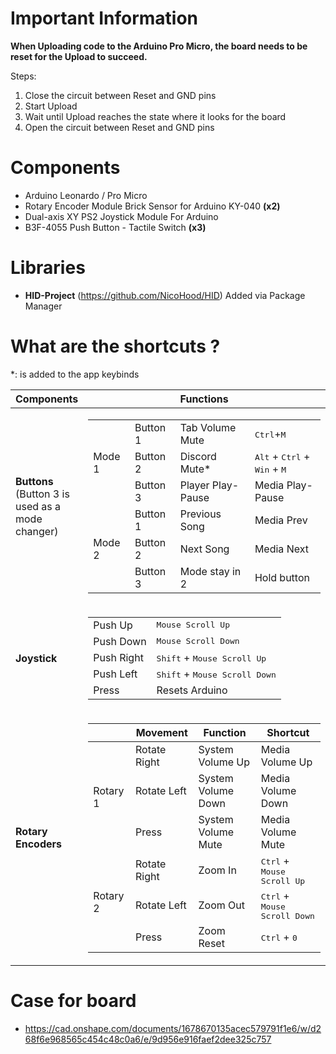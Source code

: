 # Important Information
**When Uploading code to the Arduino Pro Micro, the board needs to be reset for the Upload to succeed.**

Steps:
1. Close the circuit between Reset and GND pins
2. Start Upload
3. Wait until Upload reaches the state where it looks for the board
4. Open the circuit between Reset and GND pins

# Components
* Arduino Leonardo / Pro Micro
* Rotary Encoder Module Brick Sensor for Arduino KY-040 **(x2)**
* Dual-axis XY PS2 Joystick Module For Arduino
* B3F-4055 Push Button - Tactile Switch **(x3)**


# Libraries
* **HID-Project**  (https://github.com/NicoHood/HID)
	Added via Package Manager


# What are the shortcuts ?
*: is added to the app keybinds
<table>
    <thead>
        <th>Components</th>
        <th>Functions</th>
    </thead>
    <tbody>
        <tr>
            <td width=100px>
                <b>Buttons</b>
                <br>(Button 3 is used as a mode changer)
            </td>
            <td>
                <table>
                    <tbody>
                        <tr>
                            <td rowspan=3>Mode 1</td>
                            <td>Button 1</td>
                            <td>Tab Volume Mute</td>
                            <td><kbd>Ctrl</kbd>+<kbd>M</kbd></td>
                        </tr>
                        <tr>
                            <td>Button 2</td>
                            <td>Discord Mute*</td>
                            <td><kbd>Alt</kbd> + <kbd>Ctrl</kbd> + <kbd>Win</kbd> + <kbd>M</kbd></td>
                        </tr>
                        <tr>
                            <td>Button 3</td>
                            <td>Player Play-Pause</td>
                            <td>Media Play-Pause</td>
                        </tr>
                        <tr>
                            <td rowspan=3>Mode 2</td>
                            <td>Button 1</td>
                            <td>Previous Song</td>
                            <td>Media Prev</td>
                        </tr>
                        <tr>
                            <td>Button 2</td>
                            <td>Next Song</td>
                            <td>Media Next</td>
                        </tr>
                        <tr>
                            <td>Button 3</td>
                            <td>Mode stay in 2</td>
                            <td>Hold button</td>
                        </tr>
                    </tbody>
                </table>
            </td>
        </tr>
        <tr>
            <td>
                <b>Joystick</b>
            </td>
            <td>
                <table>
                    <tbody>
                        <tr>
                            <td>Push Up</td>
                            <td><kbd>Mouse Scroll Up</kbd></td>
                        </tr>
                        <tr>
                            <td>Push Down</td>
                            <td><kbd>Mouse Scroll Down</kbd></td>
                        </tr>
                        <tr>
                            <td>Push Right</td>
                            <td><kbd>Shift</kbd> + <kbd>Mouse Scroll Up</kbd></td>
                        </tr>
                        <tr>
                            <td>Push Left</td>
                            <td><kbd>Shift</kbd> + <kbd>Mouse Scroll Down</kbd></td>
                        </tr>
                        <tr>
                            <td>Press</td>
                            <td>Resets Arduino</td>
                        </tr>
                    </tbody>
                </table>
            </td>
        </tr>
        <tr>
            <td rowspan="6">
                <b>Rotary Encoders</b>
            </td>
            <td>
                <table>
	               <thead>
		               <th></th>
		               <th>Movement</th>
		               <th>Function</th>
		               <th>Shortcut</th>
	               </thead>     
                    <tbody>
                        <tr>
                            <td rowspan="3"> Rotary 1 </td>
                            <td>Rotate Right</td>
                            <td>System Volume Up</td>
                            <td>Media Volume Up</td>
                        </tr>
                        <tr>
                            <td>Rotate Left</td>
                            <td>System Volume Down</td>
                            <td>Media Volume Down</td>
                        </tr>
                        <tr>
                            <td>Press</td>
                            <td>System Volume Mute</td>
                            <td>Media Volume Mute</td>
                        </tr>
                        <tr>
                            <td rowspan="3"> Rotary 2 </td>
                            <td>Rotate Right</td>
                            <td>Zoom In</td>
                            <td><kbd>Ctrl</kbd> + <kbd>Mouse Scroll Up</kbd></td>
                        </tr>
                        <tr>
                            <td>Rotate Left</td>
                            <td>Zoom Out</td>
                            <td><kbd>Ctrl</kbd> + <kbd>Mouse Scroll Down</kbd></td>
                        </tr>
                        <tr>
                            <td>Press</td>
                            <td>Zoom Reset</td>
                            <td><kbd>Ctrl</kbd> + <kbd>0</kbd></td>
                        </tr>
                    </tbody>
                </table>
            </td>
        </tr>
    </tbody>
</table>

# Case for board
* https://cad.onshape.com/documents/1678670135acec579791f1e6/w/d268f6e968565c454c48c0a6/e/9d956e916faef2dee325c757
